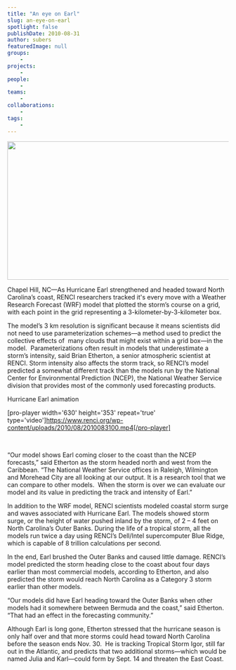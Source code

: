 ```yaml
---
title: "An eye on Earl"
slug: an-eye-on-earl
spotlight: false
publishDate: 2010-08-31
author: subers
featuredImage: null
groups:
    - 
projects:
    - 
people:
    - 
teams: 
    - 
collaborations:
    - 
tags:
    - 
---
```

<a href="https://www.renci.org/wp-content/uploads/2010/08/earl-story-image.jpg"><img class="alignnone size-full wp-image-6198" title="earl-story-image" alt="" src="https://www.renci.org/wp-content/uploads/2010/08/earl-story-image.jpg" width="630" height="315" /></a>

Chapel Hill, NC—As Hurricane Earl strengthened and headed toward North Carolina’s coast, RENCI researchers tracked it's every move with a Weather Research Forecast (WRF) model that plotted the storm’s course on a grid, with each point in the grid representing a 3-kilometer-by-3-kilometer box.<!--more-->

The model’s 3 km resolution is significant because it means scientists did not need to use parameterization schemes—a method used to predict the collective effects of  many clouds that might exist within a grid box—in the model.  Parameterizations often result in models that underestimate a storm’s intensity, said Brian Etherton, a senior atmospheric scientist at RENCI. Storm intensity also affects the storm track, so RENCI’s model predicted a somewhat different track than the models run by the National Center for Environmental Prediction (NCEP), the National Weather Service division that provides most of the commonly used forecasting products.

<span class="renci_head">Hurricane Earl animation</span>

[pro-player width='630' height='353' repeat='true' type='video']https://www.renci.org/wp-content/uploads/2010/08/2010083100.mp4[/pro-player]

&nbsp;

“Our model shows Earl coming closer to the coast than the NCEP forecasts,” said Etherton as the storm headed north and west from the Caribbean. “The National Weather Service offices in Raleigh, Wilmington and Morehead City are all looking at our output. It is a research tool that we can compare to other models.  When the storm is over we can evaluate our model and its value in predicting the track and intensity of Earl.”

In addition to the WRF model, RENCI scientists modeled coastal storm surge and waves associated with Hurricane Earl. The models showed storm surge, or the height of water pushed inland by the storm, of 2 – 4 feet on North Carolina’s Outer Banks. During the life of a tropical storm, all the models run twice a day using RENCI’s Dell/Intel supercomputer Blue Ridge, which is capable of 8 trillion calculations per second.

In the end, Earl brushed the Outer Banks and caused little damage. RENCI’s model predicted the storm heading close to the coast about four days earlier than most commercial models, according to Etherton, and also predicted the storm would reach North Carolina as a Category 3 storm earlier than other models.

“Our models did have Earl heading toward the Outer Banks when other models had it somewhere between Bermuda and the coast,” said Etherton. “That had an effect in the forecasting community.”

Although Earl is long gone, Etherton stressed that the hurricane season is only half over and that more storms could head toward North Carolina before the season ends Nov. 30.  He is tracking Tropical Storm Igor, still far out in the Atlantic, and predicts that two additional storms—which would be named Julia and Karl—could form by Sept. 14 and threaten the East Coast.
